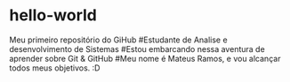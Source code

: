 # hello-world
Meu primeiro repositório do GiHub
#Estudante de Analise e desenvolvimento de Sistemas
#Estou embarcando nessa aventura de aprender sobre Git & GitHub
#Meu nome é Mateus Ramos, e vou alcançar todos meus objetivos.
:D
